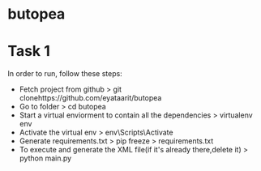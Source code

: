 # butopea 
# Task 1 
In order to run, follow these steps:
- Fetch project from github > git clonehttps://github.com/eyataarit/butopea
- Go to folder > cd butopea
- Start a virtual enviorment to contain all the dependencies > virtualenv env
- Activate the virtual env > env\Scripts\Activate
- Generate requirements.txt > pip freeze > requirements.txt
- To execute and generate the XML file(if it's already there,delete it) > python main.py  
